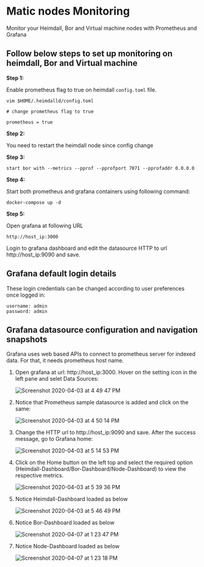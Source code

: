 # Matic nodes Monitoring

Monitor your Heimdall, Bor and Virtual machine nodes with Prometheus and Grafana

## Follow below steps to set up monitoring on heimdall, Bor and Virtual machine

**Step 1:**

Enable prometheus flag to true on heimdall `config.toml` file.

```
vim $HOME/.heimdalld/config.toml

# change prometheus flag to true

prometheus = true
```

**Step 2:**

You need to restart the heimdall node since config change

**Step 3:**
```
start bor with --metrics --pprof --pprofport 7071 --pprofaddr 0.0.0.0
```

**Step 4:**

Start both prometheus and grafana containers using following command:

```
docker-compose up -d
```

**Step 5:**

Open grafana at following URL

```
http://host_ip:3000
```

Login to grafana dashboard and edit the datasource HTTP to url http://host_ip:9090 and save.

## Grafana default login details

These login credentials can be changed according to user preferences once logged in:

```
username: admin
password: admin
```

## Grafana datasource configuration and navigation snapshots

Grafana uses web based APIs to connect to prometheus server for indexed data. For that, it needs prometheus host name.


1. Open grafana at url: http://host_ip:3000. Hover on the setting icon in the left pane and selet Data Sources:



    ![Screenshot 2020-04-03 at 4 49 47 PM](https://user-images.githubusercontent.com/31979627/78356085-8bf3a480-75cc-11ea-9ed0-635edd495c96.png)


2. Notice that Prometheus sample datasource is added and click on the same:


     ![Screenshot 2020-04-03 at 4 50 14 PM](https://user-images.githubusercontent.com/31979627/78356289-e856c400-75cc-11ea-86da-e94d742a07f7.png)


3. Change the HTTP url to http://host_ip:9090 and save. After the success message, go to Grafana home:


     ![Screenshot 2020-04-03 at 5 14 53 PM](https://user-images.githubusercontent.com/31979627/78357564-4dabb480-75cf-11ea-9c9c-f6e8daadec47.png)


4. Click on the Home button on the left top and select the required option (Heimdall-Dashboard/Bor-Dashboard/Node-Dashboard) to view the respective metrics.


     ![Screenshot 2020-04-03 at 5 39 36 PM](https://user-images.githubusercontent.com/31979627/78359766-543c2b00-75d3-11ea-8b62-d8e8ee422191.png)

5. Notice Heimdall-Dashboard loaded as below

     ![Screenshot 2020-04-03 at 5 46 49 PM](https://user-images.githubusercontent.com/31979627/78359855-78980780-75d3-11ea-8cdf-8db0cb5ac4cc.png)

6. Notice Bor-Dashboard loaded as below
     
     ![Screenshot 2020-04-07 at 1 23 47 PM](https://user-images.githubusercontent.com/31979627/78644246-33c1e880-78d3-11ea-9073-afe8077ab917.png)
     
7. Notice Node-Dashboard loaded as below

     ![Screenshot 2020-04-07 at 1 23 18 PM](https://user-images.githubusercontent.com/31979627/78644461-89969080-78d3-11ea-9123-8587653c9d9a.png)
     
